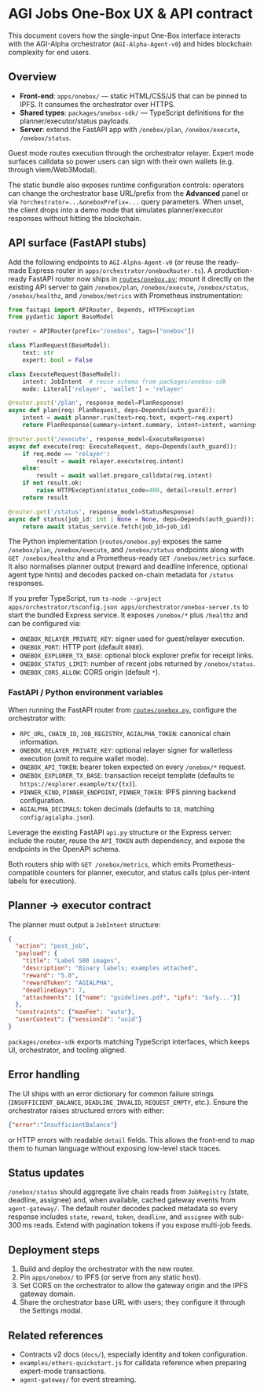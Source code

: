 # AGI Jobs One-Box UX & API contract

This document covers how the single-input One-Box interface interacts with the AGI-Alpha orchestrator (`AGI-Alpha-Agent-v0`) and hides blockchain complexity for end users.

## Overview

- **Front-end**: `apps/onebox/` — static HTML/CSS/JS that can be pinned to IPFS. It consumes the orchestrator over HTTPS.
- **Shared types**: `packages/onebox-sdk/` — TypeScript definitions for the planner/executor/status payloads.
- **Server**: extend the FastAPI app with `/onebox/plan`, `/onebox/execute`, `/onebox/status`.

Guest mode routes execution through the orchestrator relayer. Expert mode surfaces calldata so power users can sign with their own wallets (e.g. through viem/Web3Modal).

The static bundle also exposes runtime configuration controls: operators can change the orchestrator base URL/prefix from the **Advanced** panel or via `?orchestrator=...&oneboxPrefix=...` query parameters. When unset, the client drops into a demo mode that simulates planner/executor responses without hitting the blockchain.

## API surface (FastAPI stubs)

Add the following endpoints to `AGI-Alpha-Agent-v0` (or reuse the ready-made Express router in `apps/orchestrator/oneboxRouter.ts`).
A production-ready FastAPI router now ships in [`routes/onebox.py`](../routes/onebox.py); mount it directly on the existing API server to gain `/onebox/plan`, `/onebox/execute`, `/onebox/status`, `/onebox/healthz`, and `/onebox/metrics` with Prometheus instrumentation:

```py
from fastapi import APIRouter, Depends, HTTPException
from pydantic import BaseModel

router = APIRouter(prefix="/onebox", tags=["onebox"])

class PlanRequest(BaseModel):
    text: str
    expert: bool = False

class ExecuteRequest(BaseModel):
    intent: JobIntent  # reuse schema from packages/onebox-sdk
    mode: Literal['relayer', 'wallet'] = 'relayer'

@router.post('/plan', response_model=PlanResponse)
async def plan(req: PlanRequest, deps=Depends(auth_guard)):
    intent = await planner.run(text=req.text, expert=req.expert)
    return PlanResponse(summary=intent.summary, intent=intent, warnings=intent.warnings)

@router.post('/execute', response_model=ExecuteResponse)
async def execute(req: ExecuteRequest, deps=Depends(auth_guard)):
    if req.mode == 'relayer':
        result = await relayer.execute(req.intent)
    else:
        result = await wallet.prepare_calldata(req.intent)
    if not result.ok:
        raise HTTPException(status_code=400, detail=result.error)
    return result

@router.get('/status', response_model=StatusResponse)
async def status(job_id: int | None = None, deps=Depends(auth_guard)):
    return await status_service.fetch(job_id=job_id)
```

The Python implementation (`routes/onebox.py`) exposes the same `/onebox/plan`, `/onebox/execute`, and `/onebox/status` endpoints along with `GET /onebox/healthz` and a Prometheus-ready `GET /onebox/metrics` surface. It also normalises planner output (reward and deadline inference, optional agent type hints) and decodes packed on-chain metadata for `/status` responses.

If you prefer TypeScript, run `ts-node --project apps/orchestrator/tsconfig.json apps/orchestrator/onebox-server.ts` to start the bundled Express service. It exposes `/onebox/*` plus `/healthz` and can be configured via:

- `ONEBOX_RELAYER_PRIVATE_KEY`: signer used for guest/relayer execution.
- `ONEBOX_PORT`: HTTP port (default `8080`).
- `ONEBOX_EXPLORER_TX_BASE`: optional block explorer prefix for receipt links.
- `ONEBOX_STATUS_LIMIT`: number of recent jobs returned by `/onebox/status`.
- `ONEBOX_CORS_ALLOW`: CORS origin (default `*`).

### FastAPI / Python environment variables

When running the FastAPI router from [`routes/onebox.py`](../routes/onebox.py), configure the orchestrator with:

- `RPC_URL`, `CHAIN_ID`, `JOB_REGISTRY`, `AGIALPHA_TOKEN`: canonical chain information.
- `ONEBOX_RELAYER_PRIVATE_KEY`: optional relayer signer for walletless execution (omit to require wallet mode).
- `ONEBOX_API_TOKEN`: bearer token expected on every `/onebox/*` request.
- `ONEBOX_EXPLORER_TX_BASE`: transaction receipt template (defaults to `https://explorer.example/tx/{tx}`).
- `PINNER_KIND`, `PINNER_ENDPOINT`, `PINNER_TOKEN`: IPFS pinning backend configuration.
- `AGIALPHA_DECIMALS`: token decimals (defaults to `18`, matching `config/agialpha.json`).

Leverage the existing FastAPI `api.py` structure or the Express server: include the router, reuse the `API_TOKEN` auth dependency, and expose the endpoints in the OpenAPI schema.

Both routers ship with `GET /onebox/metrics`, which emits Prometheus-compatible counters for planner, executor, and status calls (plus per-intent labels for execution).

## Planner → executor contract

The planner must output a `JobIntent` structure:

```json
{
  "action": "post_job",
  "payload": {
    "title": "Label 500 images",
    "description": "Binary labels; examples attached",
    "reward": "5.0",
    "rewardToken": "AGIALPHA",
    "deadlineDays": 7,
    "attachments": [{"name": "guidelines.pdf", "ipfs": "bafy..."}]
  },
  "constraints": {"maxFee": "auto"},
  "userContext": {"sessionId": "uuid"}
}
```

`packages/onebox-sdk` exports matching TypeScript interfaces, which keeps UI, orchestrator, and tooling aligned.

## Error handling

The UI ships with an error dictionary for common failure strings (`INSUFFICIENT_BALANCE`, `DEADLINE_INVALID`, `REQUEST_EMPTY`, etc.). Ensure the orchestrator raises structured errors with either:

```json
{"error":"InsufficientBalance"}
```

or HTTP errors with readable `detail` fields. This allows the front-end to map them to human language without exposing low-level stack traces.

## Status updates

`/onebox/status` should aggregate live chain reads from `JobRegistry` (state, deadline, assignee) and, when available, cached gateway events from `agent-gateway/`. The default router decodes packed metadata so every response includes `state`, `reward`, `token`, `deadline`, and `assignee` with sub-300 ms reads. Extend with pagination tokens if you expose multi-job feeds.

## Deployment steps

1. Build and deploy the orchestrator with the new router.
2. Pin `apps/onebox/` to IPFS (or serve from any static host).
3. Set CORS on the orchestrator to allow the gateway origin and the IPFS gateway domain.
4. Share the orchestrator base URL with users; they configure it through the Settings modal.

## Related references

- Contracts v2 docs (`docs/`), especially identity and token configuration.
- `examples/ethers-quickstart.js` for calldata reference when preparing expert-mode transactions.
- `agent-gateway/` for event streaming.
